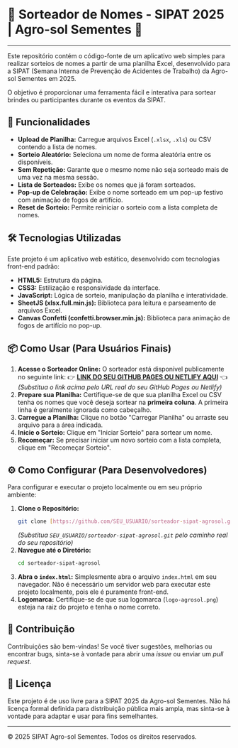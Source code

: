 # 🎉 Sorteador de Nomes - SIPAT 2025 | Agro-sol Sementes 🎉

---

Este repositório contém o código-fonte de um aplicativo web simples para realizar sorteios de nomes a partir de uma planilha Excel, desenvolvido para a SIPAT (Semana Interna de Prevenção de Acidentes de Trabalho) da Agro-sol Sementes em 2025.

O objetivo é proporcionar uma ferramenta fácil e interativa para sortear brindes ou participantes durante os eventos da SIPAT.

## 🚀 Funcionalidades

* **Upload de Planilha:** Carregue arquivos Excel (`.xlsx`, `.xls`) ou CSV contendo a lista de nomes.
* **Sorteio Aleatório:** Seleciona um nome de forma aleatória entre os disponíveis.
* **Sem Repetição:** Garante que o mesmo nome não seja sorteado mais de uma vez na mesma sessão.
* **Lista de Sorteados:** Exibe os nomes que já foram sorteados.
* **Pop-up de Celebração:** Exibe o nome sorteado em um pop-up festivo com animação de fogos de artifício.
* **Reset de Sorteio:** Permite reiniciar o sorteio com a lista completa de nomes.

## 🛠️ Tecnologias Utilizadas

Este projeto é um aplicativo web estático, desenvolvido com tecnologias front-end padrão:

* **HTML5:** Estrutura da página.
* **CSS3:** Estilização e responsividade da interface.
* **JavaScript:** Lógica de sorteio, manipulação da planilha e interatividade.
* **SheetJS (xlsx.full.min.js):** Biblioteca para leitura e parseamento de arquivos Excel.
* **Canvas Confetti (confetti.browser.min.js):** Biblioteca para animação de fogos de artifício no pop-up.

## 📦 Como Usar (Para Usuários Finais)

1.  **Acesse o Sorteador Online:** O sorteador está disponível publicamente no seguinte link:
    👉 [**LINK DO SEU GITHUB PAGES OU NETLIFY AQUI**](https://SEU_USUARIO.github.io/NOME_DO_REPOSITORIO/) 👈
    *(Substitua o link acima pelo URL real do seu GitHub Pages ou Netlify)*
2.  **Prepare sua Planilha:** Certifique-se de que sua planilha Excel ou CSV tenha os nomes que você deseja sortear na **primeira coluna**. A primeira linha é geralmente ignorada como cabeçalho.
3.  **Carregue a Planilha:** Clique no botão "Carregar Planilha" ou arraste seu arquivo para a área indicada.
4.  **Inicie o Sorteio:** Clique em "Iniciar Sorteio" para sortear um nome.
5.  **Recomeçar:** Se precisar iniciar um novo sorteio com a lista completa, clique em "Recomeçar Sorteio".

## ⚙️ Como Configurar (Para Desenvolvedores)

Para configurar e executar o projeto localmente ou em seu próprio ambiente:

1.  **Clone o Repositório:**
    ```bash
    git clone [https://github.com/SEU_USUARIO/sorteador-sipat-agrosol.git](https://github.com/SEU_USUARIO/sorteador-sipat-agrosol.git)
    ```
    *(Substitua `SEU_USUARIO/sorteador-sipat-agrosol.git` pelo caminho real do seu repositório)*
2.  **Navegue até o Diretório:**
    ```bash
    cd sorteador-sipat-agrosol
    ```
3.  **Abra o `index.html`:** Simplesmente abra o arquivo `index.html` em seu navegador. Não é necessário um servidor web para executar este projeto localmente, pois ele é puramente front-end.
4.  **Logomarca:** Certifique-se de que sua logomarca (`logo-agrosol.png`) esteja na raiz do projeto e tenha o nome correto.

## 🤝 Contribuição

Contribuições são bem-vindas! Se você tiver sugestões, melhorias ou encontrar bugs, sinta-se à vontade para abrir uma *issue* ou enviar um *pull request*.

## 📄 Licença

Este projeto é de uso livre para a SIPAT 2025 da Agro-sol Sementes. Não há licença formal definida para distribuição pública mais ampla, mas sinta-se à vontade para adaptar e usar para fins semelhantes.

---

© 2025 SIPAT Agro-sol Sementes. Todos os direitos reservados.
